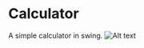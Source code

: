 # Calculator
A simple calculator in swing.
![Alt text](https://drive.google.com/file/d/0B-Y-6nSP1-cSMmIyNXBrU3FDTU0/view?usp=sharing "Calculator")
